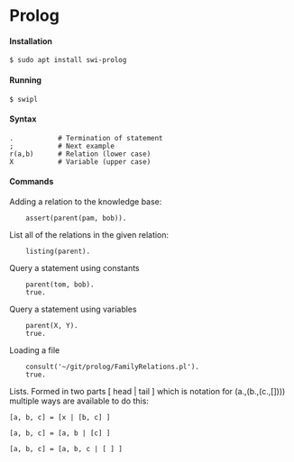 # Prolog


#### Installation

    $ sudo apt install swi-prolog
    
#### Running

    $ swipl
    
#### Syntax

    .           # Termination of statement
    ;           # Next example
    r(a,b)      # Relation (lower case)
    X           # Variable (upper case)

#### Commands

Adding a relation to the knowledge base:

        assert(parent(pam, bob)).

List all of the relations in the given relation:

        listing(parent).

Query a statement using constants

        parent(tom, bob).
        true.
        
Query a statement using variables

        parent(X, Y).
        true.
        
Loading a file

        consult('~/git/prolog/FamilyRelations.pl').
        true.
        
 Lists. Formed in two parts [ head | tail ] which is notation for (a.,(b.,(c.,[]))) multiple ways are available to do this:

    [a, b, c] = [x | [b, c] ]

    [a, b, c] = [a, b | [c] ]

    [a, b, c] = [a, b, c | [ ] ]


